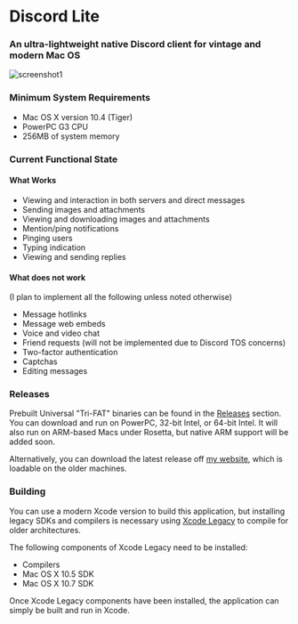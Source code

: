 # Discord Lite

### An ultra-lightweight native Discord client for vintage and modern Mac OS

![screenshot1](https://raw.githubusercontent.com/dosdude1/discord-lite/master/res/screenshot1.png)

### Minimum System Requirements

- Mac OS X version 10.4 (Tiger)
- PowerPC G3 CPU
- 256MB of system memory


### Current Functional State

#### What Works

- Viewing and interaction in both servers and direct messages
- Sending images and attachments
- Viewing and downloading images and attachments
- Mention/ping notifications
- Pinging users
- Typing indication
- Viewing and sending replies

#### What does not work

(I plan to implement all the following unless noted otherwise)

- Message hotlinks
- Message web embeds
- Voice and video chat
- Friend requests (will not be implemented due to Discord TOS concerns)
- Two-factor authentication
- Captchas
- Editing messages


### Releases

Prebuilt Universal "Tri-FAT" binaries can be found in the [Releases](https://github.com/dosdude1/discord-lite/releases) section. You can download and run on PowerPC, 32-bit Intel, or 64-bit Intel. It will also run on ARM-based Macs under Rosetta, but native ARM support will be added soon.

Alternatively, you can download the latest release off [my website](http://dosdude1.com/apps/Discord%20Lite.dmg), which is loadable on the older machines.



### Building

You can use a modern Xcode version to build this application, but installing legacy SDKs and compilers is necessary using [Xcode Legacy](https://github.com/devernay/xcodelegacy) to compile for older architectures.

The following components of Xcode Legacy need to be installed:

- Compilers
- Mac OS X 10.5 SDK
- Mac OS X 10.7 SDK

Once Xcode Legacy components have been installed, the application can simply be built and run in Xcode.
